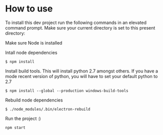 # How to use

To install this dev project run the following commands in an elevated command prompt. Make sure your current directory is set to this present directory:

Make sure Node is installed

Intall node dependencies
```
$ npm install
```
Install build tools. This will install python 2.7 amongst others. If you have a mode recent version of python, you will have to set your default python to 2.7
```
$ npm install --global --production windows-build-tools
```

Rebuild node dependencies
```
$ ./node_modules/.bin/electron-rebuild
```
Run the project :)
```
npm start
```